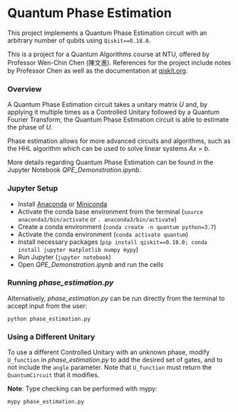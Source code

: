 # Quantum Phase Estimation

This project implements a Quantum Phase Estimation circuit with an arbitrary number of qubits using `Qiskit==0.18.0`.

This is a project for a Quantum Algorithms course at NTU, offered by Professor Wen-Chin Chen (陳文進). References for the project include notes by Professor Chen as well as the documentation at [qiskit.org](https://qiskit.org/).

### Overview

A Quantum Phase Estimation circuit takes a unitary matrix *U* and, by applying it multiple times as a Controlled Unitary followed by a Quantum Fourier Transform, the Quantum Phase Estimation circuit is able to estimate the phase of *U*.

Phase estimation allows for more advanced circuits and algorithms, such as the HHL algorithm which can be used to solve linear systems *Ax = b*.

More details regarding Quantum Phase Estimation can be found in the Jupyter Notebook *QPE_Demonstration.ipynb*.

### Jupyter Setup

- Install [Anaconda](https://docs.anaconda.com/anaconda/install/) or [Miniconda](https://docs.conda.io/en/latest/miniconda.html)
- Activate the conda base environment from the terminal (`source anaconda3/bin/activate` or `. anaconda3/bin/activate`)
- Create a conda environment (`conda create -n quantum python=3.7`)
- Activate the conda environment (`conda activate quantum`)
- Install necessary packages (`pip install qiskit==0.18.0; conda install jupyter matplotlib numpy mypy`)
- Run Jupyter (`jupyter notebook`)
- Open *QPE_Demonstration.ipynb* and run the cells

### Running *phase_estimation.py*

Alternatively, *phase_estimation.py* can be run directly from the terminal to accept input from the user:
```
python phase_estimation.py
```

### Using a Different Unitary

To use a different Controlled Unitary with an unknown phase, modify `U_function` in *phase_estimation.py* to add the desired set of gates, and to not include the `angle` parameter. Note that `U_function` must return the `QuantumCircuit` that it modifies.

**Note**: Type checking can be performed with mypy:
```
mypy phase_estimation.py
```

